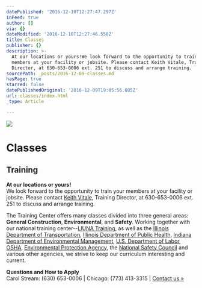 ```yaml
---
datePublished: '2016-12-10T12:27:47.297Z'
inFeed: true
author: []
via: {}
dateModified: '2016-12-10T12:27:46.550Z'
title: Classes
publisher: {}
description: >-
  At our locations or yours!We look forward to the opportunity to train your
  members at your facility or jobsite. Please contact Keith Vitale, Training
  Director, at 630-653-0006 ext. 251 to discuss and arrange training.
sourcePath: _posts/2016-12-09-classes.md
hasPage: true
starred: false
datePublishedOriginal: '2016-12-09T19:05:56.085Z'
url: classes/index.html
_type: Article

---
```

![](https://the-grid-user-content.s3-us-west-2.amazonaws.com/2e4dc350-2288-41f5-b6d2-11abb18e283c.jpg)

# Classes

## Training

**At our locations or yours!**  
We look forward to the opportunity to train your members at your facility or jobsite. Please contact [Keith Vitale][0], Training Director, at 630-653-0006 ext. 251 to discuss and arrange training.

The Training Center offers many classes divided into three general areas: **General Construction**, **Environmental**, and **Safety**. Working together with our national training center--[LIUNA Training][1], as well as the [Illinois Department of Transportation][2], [Illinois Department of Public Health][3], [Indiana Department of Environmental Management][4], [U.S. Department of Labor][5], [OSHA][6], [Environmental Protection Agency][7], the [National Safety Council][8] and various other agencies, we strive to keep our curriculum interesting and current.

**Questions and How to Apply**  
Carol Stream: (630) 653-0006 | Chicago: (773) 413-3315 | [Contact us »][9]

[0]: mailto:keith.vitale@chicagolaborers.org
[1]: http://www.liunatraining.org/
[2]: http://www.dot.state.il.us/
[3]: http://www.idph.state.il.us/
[4]: http://www.in.gov/idem
[5]: http://www.dol.gov/
[6]: http://www.osha.gov/
[7]: http://www.epa.gov/
[8]: http://www.nsc.org/
[9]: http://www.chicagolaborers.org/contact-info